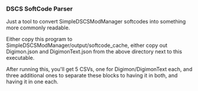 ### DSCS SoftCode Parser

Just a tool to convert SimpleDSCSModManager softcodes into something more commonly readable.

Either copy this program to SimpleDSCSModManager/output/softcode_cache, either copy out Digimon.json and DigimonText.json from the above directory next to this executable.

After running this, you'll get 5 CSVs, one for Digimon/DigimonText each, and three additional ones to separate these blocks to having it in both, and having it in one each.

